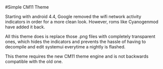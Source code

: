 #Simple CM11 Theme

Starting with android 4.4, Google removed the wifi network activity indicators in order for a more clean look. However, roms like Cyanogenmod have added it back.

All this theme does is replace those .png files with completely transparent ones, which hides the indicators and prevents the hassle of having to decompile and edit systemui everytime a nightly is flashed.

This theme requires the new CM11 theme engine and is not backwards compatible with the old one.
